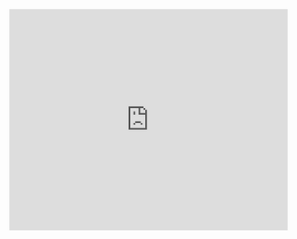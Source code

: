<panel type="seamless" header=":computer: Try your own" minimized>

<iframe height="400px" width="100%" src="https://repl.it/@pythonbasics/{{ program }}?lite=true" scrolling="no" frameborder="no" allowtransparency="true" allowfullscreen="true" sandbox="allow-forms allow-pointer-lock allow-popups allow-same-origin allow-scripts allow-modals"></iframe>

</panel><p/>